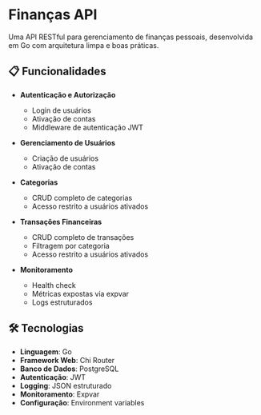 # Finanças API

Uma API RESTful para gerenciamento de finanças pessoais, desenvolvida em Go com arquitetura limpa e boas práticas.

## 📋 Funcionalidades

- **Autenticação e Autorização**
  - Login de usuários
  - Ativação de contas
  - Middleware de autenticação JWT

- **Gerenciamento de Usuários**
  - Criação de usuários
  - Ativação de contas

- **Categorias**
  - CRUD completo de categorias
  - Acesso restrito a usuários ativados

- **Transações Financeiras**
  - CRUD completo de transações
  - Filtragem por categoria
  - Acesso restrito a usuários ativados

- **Monitoramento**
  - Health check
  - Métricas expostas via expvar
  - Logs estruturados

## 🛠 Tecnologias

- **Linguagem**: Go
- **Framework Web**: Chi Router
- **Banco de Dados**: PostgreSQL
- **Autenticação**: JWT
- **Logging**: JSON estruturado
- **Monitoramento**: Expvar
- **Configuração**: Environment variables
